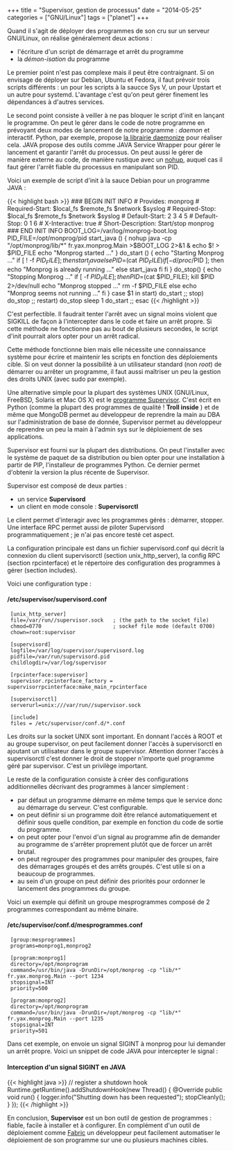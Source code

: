 +++
title = "Supervisor, gestion de processus"
date = "2014-05-25"
categories = ["GNU/Linux"]
tags = ["planet"]
+++

Quand il s'agit de déployer des programmes de son cru sur un serveur
GNU/Linux, on réalise généralement deux actions :

-    l'écriture d'un script de démarrage et arrêt du programme
-    la *démon-isation* du programme

Le premier point n'est pas complexe mais il peut être contraignant. Si  on
envisage de déployer sur Debian, Ubuntu et Fedora, il faut prévoir trois
scripts différents : un pour les scripts à la saucce Sys V, un pour  Upstart
et un autre pour systemd. L'avantage c'est qu'on  peut gérer finement les
dépendances à d'autres services.

Le second point consiste à veiller à ne pas bloquer le script d'init en
lançant le programme. On peut le gérer dans le code de notre programme  en
prévoyant deux modes de lancement de notre programme : *daemon* et
interactif. Python, par exemple, propose [la librairie
daemonize](https://pypi.python.org/pypi/daemonize) pour réaliser cela. JAVA
propose des outils comme JAVA Service Wrapper pour gérer le lancement et
garantir l'arrêt du processus. On peut aussi le gérer de manière externe  au
code, de manière rustique avec un
[nohup](https://en.wikipedia.org/wiki/Nohup), auquel cas il faut gérer
l'arrêt fiable du processus en manipulant son PID.

Voici un exemple de script d'init à la sauce Debian pour un programme
JAVA :

{{< highlight bash >}}
    ### BEGIN INIT INFO
    # Provides:          monprog
    # Required-Start:    $local_fs $remote_fs $network $syslog
    # Required-Stop:     $local_fs $remote_fs $network $syslog
    # Default-Start:     2 3 4 5
    # Default-Stop:      0 1 6
    # X-Interactive:     true
    # Short-Description: Start/stop monprog
    ### END INIT INFO
        BOOT_LOG=/var/log/monprog-boot.log
    PID_FILE=/opt/monprog/pid
        start_java () {
        nohup java -cp "/opt/monprog/lib/*" fr.yax.monprog.Main >$BOOT_LOG 2>&1 &
        echo $! > $PID_FILE
        echo "Monprog started ..."
    }
        do_start () {
        echo "Starting Monprog ..."
        if [ ! -f $PID_FILE ]; then
            start_java
        else
            PID=$(cat $PID_FILE)
            if [ -d /proc/$PID ]; then
                echo "Monprog is already running ..."
            else
                start_java
            fi
        fi
    }
        do_stop() {
        echo "Stopping Monprog ..."
        if [ -f $PID_FILE ]; then
            PID =$(cat $PID_FILE);
            kill $PID 2>/dev/null
            echo "Monprog stopped ..."
            rm -f $PID_FILE
        else
            echo "Monprog seems not running ..."
        fi
    }
        case $1 in
            start)
                do_start
            ;;
            stop)
                do_stop
            ;;
            restart)
                do_stop
                sleep 1
                do_start
            ;;
    esac
{{< /highlight >}}

C'est perfectible. Il faudrait tenter l'arrêt avec un signal moins violent
que SIGKILL de façon à l'intercepter dans le code et faire un arrêt  propre.
Si cette méthode ne fonctionne pas au bout de plusieurs secondes, le script d'init pourrait alors opter pour un arrêt radical.

Cette méthode fonctionne bien mais elle nécessite une connaissance  système
pour écrire et maintenir les scripts en fonction des déploiements cible.  Si
on veut donner la possibilité à un utilisateur standard (non *root*) de
démarrer ou arrêter un programme, il faut aussi maîtriser un peu la gestion
des  droits UNIX (avec sudo par exemple).

Une alternative simple pour la plupart des systèmes UNIX (GNU/Linux,  FreeBSD,
Solaris et Mac OS X) est le [programme  Supervisor](http://supervisord.org).
C'est écrit en Python (comme la plupart des  programmes de qualité !  **Troll
inside** ) et de même que MongoDB permet au développeur de reprendre la main
au DBA sur  l'administration de base de donnée, Supervisor permet au
développeur de reprendre un peu  la main à l'admin sys sur le déploiement de
ses applications.

Supervisor est fourni sur la plupart des distributions. On peut l'installer
avec le système de paquet de sa distribution ou bien opter pour une
installation à partir de PIP, l'installeur de programmes Python. Ce dernier
permet d'obtenir la version la plus récente de Supervisor.

Supervisor est composé de deux parties :

-   un service **Supervisord**
-   un client en mode console : **Supervisorctl**

Le client permet d'interagir avec les programmes gérés : démarrer, stopper.
Une interface RPC permet aussi de piloter Supervisord programmatiquement ; je
n'ai pas encore testé cet aspect.

La configuration principale est dans un fichier supervisord.conf qui décrit la
connexion du client supervisorctl (section unix_http_server), la config RPC
(section rpcinterface) et le répertoire des configuration des programmes à
gérer (section includes).

Voici une configuration type :

#### /etc/supervisor/supervisord.conf

     [unix_http_server]
     file=/var/run//supervisor.sock   ; (the path to the socket file)
     chmod=0770                       ; sockef file mode (default 0700)
     chown=root:supervisor

     [supervisord]
     logfile=/var/log/supervisor/supervisord.log
     pidfile=/var/run/supervisord.pid
     childlogdir=/var/log/supervisor

     [rpcinterface:supervisor]
     supervisor.rpcinterface_factory = supervisorrpcinterface:make_main_rpcinterface

     [supervisorctl]
     serverurl=unix:///var/run//supervisor.sock

     [include]
     files = /etc/supervisor/conf.d/*.conf


Les droits sur la socket UNIX sont important. En donnant l'accès à ROOT et au
groupe supervisor, on peut facilement donner l'accès à supervisorctl en
ajoutant un utilisateur dans le groupe supervisor. Attention donner l'accès à
supervisorctl c'est donner le droit de stopper n'importe quel programme géré
par supervisor. C'est un privilège important.

Le reste de la configuration consiste à créer des configurations
additionnelles décrivant des programmes à lancer simplement :

-   par défaut un programme démarre en même temps que le service donc au
démarrage du serveur. C'est configurable.   
-   on peut définir si un programme doit être relancé automatiquement et définir sous quelle condition, par exemple en fonction du code de sortie du programme.   
-   on peut opter pour l'envoi d'un signal au programme afin de demander au programme de s'arrêter proprement plutôt que de forcer un arrêt brutal.   
-   on peut regrouper des programmes pour manipuler des
groupes, faire des démarrages groupés et des arrêts groupés. C'est utile si on a beaucoup de programmes.   
-   au sein d'un groupe on peut définir des
priorités pour ordonner le lancement des programmes du groupe.

Voici un exemple qui définit un groupe mesprogrammes composé de 2 programmes correspondant au même binaire.  

#### /etc/supervisor/conf.d/mesprogrammes.conf

     [group:mesprogrammes]
     programs=monprog1,monprog2

     [program:monprog1]
     directory=/opt/monprogram
     command=/usr/bin/java -DrunDir=/opt/monprog -cp "lib/*" fr.yax.monprog.Main --port 1234
     stopsignal=INT
     priority=500

     [program:monprog2]
     directory=/opt/monprogram
     command=/usr/bin/java -DrunDir=/opt/monprog -cp "lib/*" fr.yax.monprog.Main --port 1235
     stopsignal=INT
     priority=501


Dans cet exemple, on envoie un signal SIGINT à monprog pour lui demander un arrêt propre. Voici un snippet de code JAVA pour intercepter le signal :

#### Interception d'un signal SIGINT en JAVA

{{< highlight java >}}
    // register a shutdown hook
    Runtime.getRuntime().addShutdownHook(new Thread() {
        @Override
        public void run() {
            logger.info("Shutting down has been requested");
            stopCleanly();
        }
    });
{{< /highlight >}}

En conclusion, **Supervisor** est un bon outil de gestion de programmes :
fiable, facile à installer et à configurer. En complément d'un outil de
déploiement comme [Fabric](http://www.fabfile.org) un développeur peut
facilement automatiser le  déploiement de son programme sur une ou plusieurs
machines cibles.
